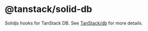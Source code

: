 # @tanstack/solid-db

Solidjs hooks for TanStack DB. See [TanStack/db](https://github.com/TanStack/db) for more details.
